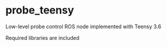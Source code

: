 # probe_teensy

Low-level probe control ROS node implemented with Teensy 3.6

Required libraries are included
